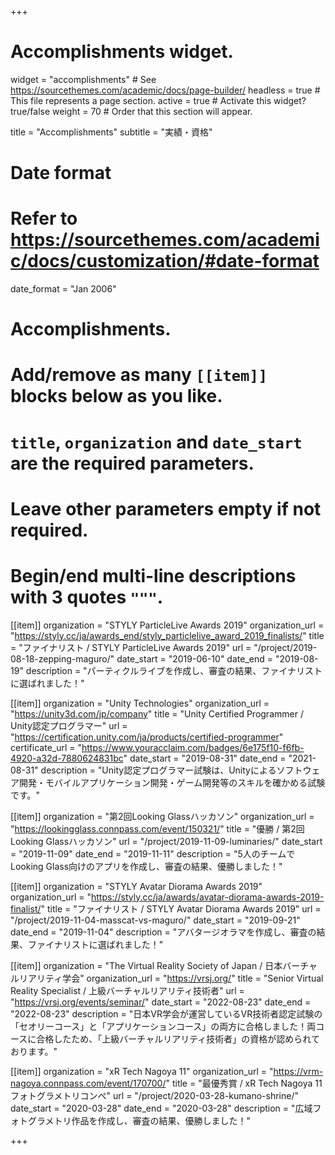 +++
# Accomplishments widget.
widget = "accomplishments"  # See https://sourcethemes.com/academic/docs/page-builder/
headless = true  # This file represents a page section.
active = true  # Activate this widget? true/false
weight = 70  # Order that this section will appear.

title = "Accomplish&shy;ments"
subtitle = "実績・資格"

# Date format
#   Refer to https://sourcethemes.com/academic/docs/customization/#date-format
date_format = "Jan 2006"

# Accomplishments.
#   Add/remove as many `[[item]]` blocks below as you like.
#   `title`, `organization` and `date_start` are the required parameters.
#   Leave other parameters empty if not required.
#   Begin/end multi-line descriptions with 3 quotes `"""`.

[[item]]
  organization = "STYLY ParticleLive Awards 2019"
  organization_url = "https://styly.cc/ja/awards_end/styly_particlelive_award_2019_finalists/"
  title = "ファイナリスト / STYLY ParticleLive Awards 2019"
  url = "/project/2019-08-18-zepping-maguro/"
  date_start = "2019-06-10"
  date_end = "2019-08-19"
  description = "パーティクルライブを作成し、審査の結果、ファイナリストに選ばれました！"

[[item]]
  organization = "Unity Technologies"
  organization_url = "https://unity3d.com/jp/company"
  title = "Unity Certified Programmer / Unity認定プログラマー"
  url = "https://certification.unity.com/ja/products/certified-programmer"
  certificate_url = "https://www.youracclaim.com/badges/6e175f10-f6fb-4920-a32d-7880624831bc"
  date_start = "2019-08-31"
  date_end = "2021-08-31"
  description = "Unity認定プログラマー試験は、Unityによるソフトウェア開発・モバイルアプリケーション開発・ゲーム開発等のスキルを確かめる試験です。"

[[item]]
  organization = "第2回Looking Glassハッカソン"
  organization_url = "https://lookingglass.connpass.com/event/150321/"
  title = "優勝 / 第2回Looking Glassハッカソン"
  url = "/project/2019-11-09-luminaries/"
  date_start = "2019-11-09"
  date_end = "2019-11-11"
  description = "5人のチームでLooking Glass向けのアプリを作成し、審査の結果、優勝しました！"

[[item]]
  organization = "STYLY Avatar Diorama Awards 2019"
  organization_url = "https://styly.cc/ja/awards/avatar-diorama-awards-2019-finalist/"
  title = "ファイナリスト / STYLY Avatar Diorama Awards 2019"
  url = "/project/2019-11-04-masscat-vs-maguro/"
  date_start = "2019-09-21"
  date_end = "2019-11-04"
  description = "アバタージオラマを作成し、審査の結果、ファイナリストに選ばれました！"

[[item]]
  organization = "The Virtual Reality Society of Japan / 日本バーチャルリアリティ学会"
  organization_url = "https://vrsj.org/"
  title = "Senior Virtual Reality Specialist / 上級バーチャルリアリティ技術者"
  url = "https://vrsj.org/events/seminar/"
  date_start = "2022-08-23"
  date_end = "2022-08-23"
  description = "日本VR学会が運営しているVR技術者認定試験の「セオリーコース」と「アプリケーションコース」の両方に合格しました！両コースに合格したため、「上級バーチャルリアリティ技術者」の資格が認められております。"

[[item]]
  organization = "xR Tech Nagoya 11"
  organization_url = "https://vrm-nagoya.connpass.com/event/170700/"
  title = "最優秀賞 / xR Tech Nagoya 11 フォトグラメトリコンペ"
  url = "/project/2020-03-28-kumano-shrine/"
  date_start = "2020-03-28"
  date_end = "2020-03-28"
  description = "広域フォトグラメトリ作品を作成し、審査の結果、優勝しました！"

+++
